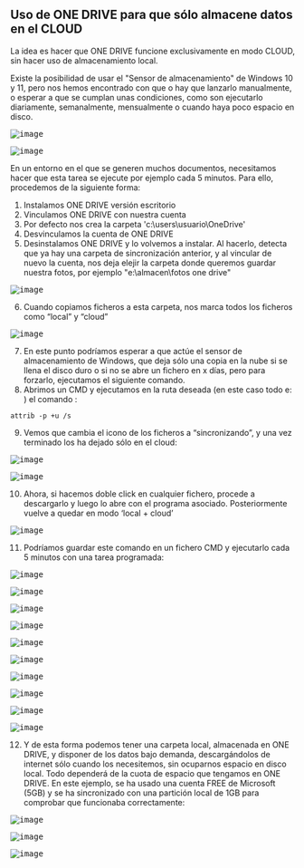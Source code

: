 ## Uso de ONE DRIVE para que sólo almacene datos en el CLOUD

La idea es hacer que ONE DRIVE funcione exclusivamente en modo CLOUD, sin hacer uso de almacenamiento local.

Existe la posibilidad de usar el "Sensor de almacenamiento" de Windows 10 y 11, pero nos hemos encontrado con que o hay que lanzarlo manualmente, o esperar a que se cumplan unas condiciones, como son ejecutarlo diariamente, semanalmente, mensualmente o cuando haya poco espacio en disco.

<kbd>![image](https://github.com/informaticaeloy/Manuales-And-HowTo/assets/20743678/a3329afe-20c7-4e71-b427-2ef8acf78dce)</kbd>

<kbd>![image](https://github.com/informaticaeloy/Manuales-And-HowTo/assets/20743678/86434499-a08d-409f-a4bd-7c390bb01116)</kbd>

En un entorno en el que se generen muchos documentos, necesitamos hacer que esta tarea se ejecute por ejemplo cada 5 minutos. Para ello, procedemos de la siguiente forma:

1. Instalamos ONE DRIVE versión escritorio
2. Vinculamos ONE DRIVE con nuestra cuenta
3. Por defecto nos crea la carpeta 'c:\users\usuario\OneDrive'
4. Desvinculamos la cuenta de ONE DRIVE
5. Desinstalamos ONE DRIVE y lo volvemos a instalar. Al hacerlo, detecta que ya hay una carpeta de sincronización anterior, y al vincular de nuevo la cuenta, nos deja elejir la carpeta donde queremos guardar nuestra fotos, por ejemplo "e:\almacen\fotos one drive"

<kbd>![image](https://github.com/informaticaeloy/Manuales-And-HowTo/assets/20743678/143c2cce-56b1-4a54-a622-35af0c1a910b)</kbd>

6. Cuando copiamos ficheros a esta carpeta, nos marca todos los ficheros como “local” y “cloud”

<kbd>![image](https://github.com/informaticaeloy/Manuales-And-HowTo/assets/20743678/eccf5c6e-447d-4967-9206-1cf6cb0cf485)</kbd>

7. En este punto podríamos esperar a que actúe el sensor de almacenamiento de Windows, que deja sólo una copia en la nube si se llena el disco duro o si no se abre un fichero en x días, pero para forzarlo, ejecutamos el siguiente comando.
8. Abrimos un CMD y ejecutamos en la ruta deseada (en este caso todo e: ) el comando :

```shell
attrib -p +u /s
```

9.	Vemos que cambia el icono de los ficheros a “sincronizando”, y una vez terminado los ha dejado sólo en el cloud:

<kbd>![image](https://github.com/informaticaeloy/Manuales-And-HowTo/assets/20743678/d5ccc5b5-eed5-4ed3-a547-b2c02e933424)</kbd>

<kbd>![image](https://github.com/informaticaeloy/Manuales-And-HowTo/assets/20743678/3551e030-c144-4574-8c12-c78367fb175a)</kbd>

10. Ahora, si hacemos doble click en cualquier fichero, procede a descargarlo y luego lo abre con el programa asociado. Posteriormente vuelve a quedar en modo ‘local + cloud’

<kbd>![image](https://github.com/informaticaeloy/Manuales-And-HowTo/assets/20743678/6bd3e571-f522-4ea2-aa19-7d7382be94d6)</kbd>

11. Podríamos guardar este comando en un fichero CMD y ejecutarlo cada 5 minutos con una tarea programada:

<kbd>![image](https://github.com/informaticaeloy/Manuales-And-HowTo/assets/20743678/f7eb5866-ebed-481d-9dc1-2c942e7c4597)</kbd>

<kbd>![image](https://github.com/informaticaeloy/Manuales-And-HowTo/assets/20743678/3e0b3ead-4ee9-46a3-bb8e-f5a042224553)</kbd>

<kbd>![image](https://github.com/informaticaeloy/Manuales-And-HowTo/assets/20743678/5719907f-3903-45a8-a63b-d909f40f1024)</kbd>

<kbd>![image](https://github.com/informaticaeloy/Manuales-And-HowTo/assets/20743678/dd11da61-ea04-4855-be26-78253373b3b2)</kbd>

<kbd>![image](https://github.com/informaticaeloy/Manuales-And-HowTo/assets/20743678/b09b5253-f211-4f2c-9488-16ceda834971)</kbd>

<kbd>![image](https://github.com/informaticaeloy/Manuales-And-HowTo/assets/20743678/bc5b9b2e-f8b5-40d1-bb8f-e6a48fe7dacb)</kbd>

<kbd>![image](https://github.com/informaticaeloy/Manuales-And-HowTo/assets/20743678/87d2b4fa-10d9-43da-a8d7-eded60a05237)</kbd>

<kbd>![image](https://github.com/informaticaeloy/Manuales-And-HowTo/assets/20743678/866ecab0-4f3a-461b-85d1-d38b66508c89)</kbd>

<kbd>![image](https://github.com/informaticaeloy/Manuales-And-HowTo/assets/20743678/ed126926-f675-483a-822d-7d12d992c001)</kbd>

<kbd>![image](https://github.com/informaticaeloy/Manuales-And-HowTo/assets/20743678/712c032c-ea0b-4d6d-910b-79133e4095de)</kbd>

12. Y de esta forma podemos tener una carpeta local, almacenada en ONE DRIVE, y disponer de los datos bajo demanda, descargándolos de internet sólo cuando los necesitemos, sin ocuparnos espacio en disco local. Todo dependerá de la cuota de espacio que tengamos en ONE DRIVE. En este ejemplo, se ha usado una cuenta FREE de Microsoft (5GB) y se ha sincronizado con una partición local de 1GB para comprobar que funcionaba correctamente:

<kbd>![image](https://github.com/informaticaeloy/Manuales-And-HowTo/assets/20743678/2f0f3a30-a5c8-40d1-ab24-880555971d90)</kbd>

<kbd>![image](https://github.com/informaticaeloy/Manuales-And-HowTo/assets/20743678/a020093f-977a-479a-bf15-ab14c20b5007)</kbd>

<kbd>![image](https://github.com/informaticaeloy/Manuales-And-HowTo/assets/20743678/cf51a7f8-a1d3-4b39-b116-96ce8c0eed03)</kbd>

